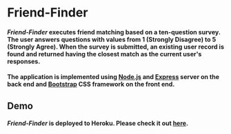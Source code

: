 # Friend-Finder



#### *Friend-Finder* executes friend matching based on a ten-question survey. The user answers questions with values from 1 (Strongly Disagree) to 5 (Strongly Agree). When the survey is submitted, an existing user record is found and returned having the closest match as the current user's responses.

#### The application is implemented using [Node.js](https://nodejs.org/en/) and [Express](https://expressjs.com/) server on the back end and [Bootstrap](https://getbootstrap.com/) CSS framework on the front end.

## Demo
	
#### *Friend-Finder* is deployed to Heroku. Please check it out [here](https://stormy-meadow-38225.herokuapp.com/).
